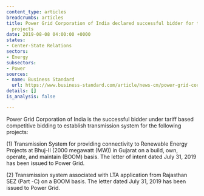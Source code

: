 ```yaml
---
content_type: articles
breadcrumbs: articles
title: Power Grid Corporation of India declared successful bidder for two transmission
  projects
date: 2019-08-08 04:00:00 +0000
states:
- Center-State Relations
sectors:
- Energy
subsectors:
- Power
sources:
- name: Business Standard
  url: https://www.business-standard.com/article/news-cm/power-grid-corporation-of-india-declared-successful-bidder-for-two-transmission-projects-119080101482_1.html
details: []
is_analysis: false

---
```

Power Grid Corporation of India is the successful bidder under tariff based competitive bidding to establish transmission system for the following projects:

(1) Transmission System for providing connectivity to Renewable Energy Projects at Bhuj-II (2000 megawatt (MW)) in Gujarat on a build, own, operate, and maintain (BOOM) basis. The letter of intent dated July 31, 2019 has been issued to Power Grid.

(2) Transmission system associated with LTA application from Rajasthan SEZ (Part -C) on a BOOM basis. The letter dated July 31, 2019 has been issued to Power Grid.
